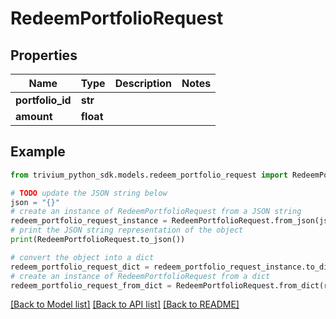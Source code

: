 # RedeemPortfolioRequest


## Properties

Name | Type | Description | Notes
------------ | ------------- | ------------- | -------------
**portfolio_id** | **str** |  | 
**amount** | **float** |  | 

## Example

```python
from trivium_python_sdk.models.redeem_portfolio_request import RedeemPortfolioRequest

# TODO update the JSON string below
json = "{}"
# create an instance of RedeemPortfolioRequest from a JSON string
redeem_portfolio_request_instance = RedeemPortfolioRequest.from_json(json)
# print the JSON string representation of the object
print(RedeemPortfolioRequest.to_json())

# convert the object into a dict
redeem_portfolio_request_dict = redeem_portfolio_request_instance.to_dict()
# create an instance of RedeemPortfolioRequest from a dict
redeem_portfolio_request_from_dict = RedeemPortfolioRequest.from_dict(redeem_portfolio_request_dict)
```
[[Back to Model list]](../README.md#documentation-for-models) [[Back to API list]](../README.md#documentation-for-api-endpoints) [[Back to README]](../README.md)


